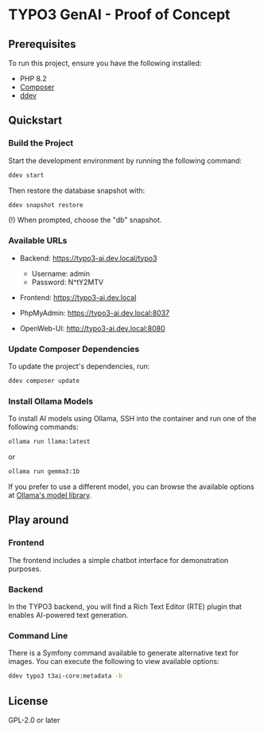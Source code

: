 # TYPO3 GenAI - Proof of Concept

## Prerequisites

To run this project, ensure you have the following installed:

* PHP 8.2
* [Composer](https://getcomposer.org/download/)
* [ddev](https://ddev.readthedocs.io/en/stable/users/install/ddev-installation/)

## Quickstart

### Build the Project

Start the development environment by running the following command:

```bash
ddev start
```

Then restore the database snapshot with:

```bash
ddev snapshot restore
```

(!) When prompted, choose the "db" snapshot.

### Available URLs

- Backend: https://typo3-ai.dev.local/typo3
    - Username: admin
    - Password: N^tY2MTV

- Frontend: https://typo3-ai.dev.local

- PhpMyAdmin: https://typo3-ai.dev.local:8037

- OpenWeb-UI: http://typo3-ai.dev.local:8080

### Update Composer Dependencies

To update the project's dependencies, run:

```bash
ddev composer update
```

### Install Ollama Models

To install AI models using Ollama, SSH into the container and run one of the following commands:

```bash
ollama run llama:latest
```

or

```bash
ollama run gemma3:1b
```

If you prefer to use a different model, you can browse the available options at [Ollama's model library](https://ollama.com/library).

## Play around

### Frontend

The frontend includes a simple chatbot interface for demonstration purposes.

### Backend

In the TYPO3 backend, you will find a Rich Text Editor (RTE) plugin that enables AI-powered text generation.

### Command Line

There is a Symfony command available to generate alternative text for images. You can execute the following to view available options:

```bash
ddev typo3 t3ai-core:metadata -h
```

## License

GPL-2.0 or later
